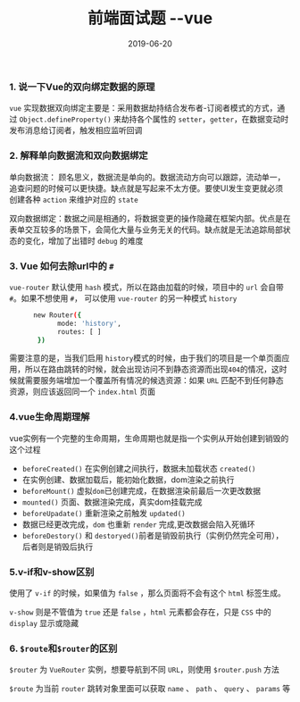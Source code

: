 ﻿---
title: 前端面试题 --vue
date: 2019-06-20
categories:
 - 面试
tags:
 - vue
---
### 1. 说一下Vue的双向绑定数据的原理
`vue` 实现数据双向绑定主要是：采用数据劫持结合发布者-订阅者模式的方式，通过 `Object.defineProperty()` 来劫持各个属性的 `setter`，`getter`，在数据变动时发布消息给订阅者，触发相应监听回调

<!--more-->

### 2. 解释单向数据流和双向数据绑定
 单向数据流： 顾名思义，数据流是单向的。数据流动方向可以跟踪，流动单一，追查问题的时候可以更快捷。缺点就是写起来不太方便。要使UI发生变更就必须创建各种 `action` 来维护对应的 `state`
 
 双向数据绑定：数据之间是相通的，将数据变更的操作隐藏在框架内部。优点是在表单交互较多的场景下，会简化大量与业务无关的代码。缺点就是无法追踪局部状态的变化，增加了出错时 `debug` 的难度

### 3. Vue 如何去除url中的 `#`
`vue-router` 默认使用 `hash` 模式，所以在路由加载的时候，项目中的 `url` 会自带 `#`。如果不想使用 `#`， 可以使用 `vue-router` 的另一种模式 `history`
``` bash
      new Router({
            mode: 'history',
            routes: [ ]
       }) 
```
需要注意的是，当我们启用 `history`模式的时候，由于我们的项目是一个单页面应用，所以在路由跳转的时候，就会出现访问不到静态资源而出现`404`的情况，这时候就需要服务端增加一个覆盖所有情况的候选资源：如果 `URL` 匹配不到任何静态资源，则应该返回同一个 `index.html` 页面

### 4.vue生命周期理解
vue实例有一个完整的生命周期，生命周期也就是指一个实例从开始创建到销毁的这个过程

 - `beforeCreated()` 在实例创建之间执行，数据未加载状态 `created()`
 - 在实例创建、数据加载后，能初始化数据，dom渲染之前执行 
 - `beforeMount()` 虚拟`dom`已创建完成，在数据渲染前最后一次更改数据
 - `mounted()` 页面、数据渲染完成，真实dom挂载完成 
 - `beforeUpadate()` 重新渲染之前触发 `updated()`
 - 数据已经更改完成，`dom` 也重新 `render` 完成,更改数据会陷入死循环 
 - `beforeDestory()` 和 `destoryed()`前者是销毁前执行（实例仍然完全可用），后者则是销毁后执行


### 5.v-if和v-show区别
 使用了 `v-if` 的时候，如果值为 `false` ，那么页面将不会有这个 `html` 标签生成。
 
 `v-show` 则是不管值为 `true` 还是 `false` ，`html` 元素都会存在，只是 `CSS` 中的 `display` 显示或隐藏

### 6. `$route`和`$router`的区别
 `$router` 为 `VueRouter` 实例，想要导航到不同 `URL`，则使用 `$router.push` 方法


 `$route` 为当前 `router` 跳转对象里面可以获取 `name` 、 `path` 、 `query` 、 `params` 等
